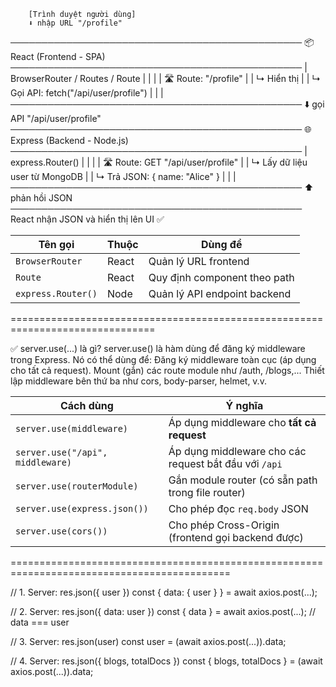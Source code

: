         [Trình duyệt người dùng]
        ⬇️ nhập URL "/profile"

───────────────────────────────────────────────
📦 React (Frontend - SPA)
───────────────────────────────────────────────
| BrowserRouter / Routes / Route |
| |
| 🛣️ Route: "/profile" |
| ↳ Hiển thị <ProfilePage /> |
| ↳ Gọi API: fetch("/api/user/profile") |
| |
───────────────────────────────────────────────
⬇️ gọi API "/api/user/profile"
───────────────────────────────────────────────
🌐 Express (Backend - Node.js)
───────────────────────────────────────────────
| express.Router() |
| |
| 🛣️ Route: GET "/api/user/profile" |
| ↳ Lấy dữ liệu user từ MongoDB |
| ↳ Trả JSON: { name: "Alice" } |
| |
───────────────────────────────────────────────
⬆️ phản hồi JSON
───────────────────────────────────────────────
React nhận JSON và hiển thị lên UI ✅

| Tên gọi            | Thuộc | Dùng để                      |
| ------------------ | ----- | ---------------------------- |
| `BrowserRouter`    | React | Quản lý URL frontend         |
| `Route`            | React | Quy định component theo path |
| `express.Router()` | Node  | Quản lý API endpoint backend |

===============================================================================

✅ server.use(...) là gì?
server.use() là hàm dùng để đăng ký middleware trong Express. Nó có thể dùng để:
Đăng ký middleware toàn cục (áp dụng cho tất cả request).
Mount (gắn) các route module như /auth, /blogs,...
Thiết lập middleware bên thứ ba như cors, body-parser, helmet, v.v.

| Cách dùng                        | Ý nghĩa                                               |
| -------------------------------- | ----------------------------------------------------- |
| `server.use(middleware)`         | Áp dụng middleware cho **tất cả request**             |
| `server.use("/api", middleware)` | Áp dụng middleware cho các request bắt đầu với `/api` |
| `server.use(routerModule)`       | Gắn module router (có sẵn path trong file router)     |
| `server.use(express.json())`     | Cho phép đọc `req.body` JSON                          |
| `server.use(cors())`             | Cho phép Cross-Origin (frontend gọi backend được)     |

============================================================================================

// 1. Server: res.json({ user })
const { data: { user } } = await axios.post(...);

// 2. Server: res.json({ data: user })
const { data } = await axios.post(...); // data === user

// 3. Server: res.json(user)
const user = (await axios.post(...)).data;

// 4. Server: res.json({ blogs, totalDocs })
const { blogs, totalDocs } = (await axios.post(...)).data;
